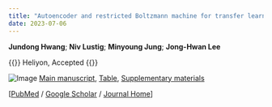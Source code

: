 ```yaml
---
title: "Autoencoder and restricted Boltzmann machine for transfer learning in functional magnetic resonance imaging task classification"
date: 2023-07-06
---
```


**Jundong Hwang**; **Niv Lustig**; **Minyoung Jung**; **Jong-Hwan Lee**

{{<format bright-green>}}
Heliyon, Accepted
{{</format>}}

![Image](//bspl.korea.ac.kr/Board/Articles/kim_etal_brcg_2023/kim_etal_brcg_2023.png)
[Main manuscript](//bspl.korea.ac.kr/Board/Articles/kim_etal_brcg_2023/MS_MYM_Nback_R1_v1p2_clean.pdf), 
[Table](//bspl.korea.ac.kr/Board/Articles/kim_etal_brcg_2023/table_MYM_Nback_R1_v1p2_clean.pdf), 
[Supplementary materials](//bspl.korea.ac.kr/Board/Articles/kim_etal_brcg_2023/suppl_MYM_Nback_R1_v1p1_clean.pdf)

[[PubMed](https://pubmed.ncbi.nlm.nih.gov/37235929/) /
[Google Scholar](https://scholar.google.com/scholar?hl=en&as_sdt=0%2C5&q=Reliability+of+self-reported+dispositional+mindfulness+scales+and+their+association+with+working+memory+performance+and+functional+connectivity&btnG=) /
[Journal Home](https://www.sciencedirect.com/science/article/pii/S0278262623000581)]
